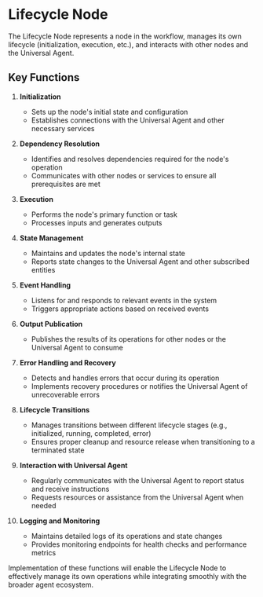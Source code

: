 # Lifecycle Node

The Lifecycle Node represents a node in the workflow, manages its own lifecycle (initialization, execution, etc.), and interacts with other nodes and the Universal Agent.

## Key Functions

1. **Initialization**
   - Sets up the node's initial state and configuration
   - Establishes connections with the Universal Agent and other necessary services

2. **Dependency Resolution**
   - Identifies and resolves dependencies required for the node's operation
   - Communicates with other nodes or services to ensure all prerequisites are met

3. **Execution**
   - Performs the node's primary function or task
   - Processes inputs and generates outputs

4. **State Management**
   - Maintains and updates the node's internal state
   - Reports state changes to the Universal Agent and other subscribed entities

5. **Event Handling**
   - Listens for and responds to relevant events in the system
   - Triggers appropriate actions based on received events

6. **Output Publication**
   - Publishes the results of its operations for other nodes or the Universal Agent to consume

7. **Error Handling and Recovery**
   - Detects and handles errors that occur during its operation
   - Implements recovery procedures or notifies the Universal Agent of unrecoverable errors

8. **Lifecycle Transitions**
   - Manages transitions between different lifecycle stages (e.g., initialized, running, completed, error)
   - Ensures proper cleanup and resource release when transitioning to a terminated state

9. **Interaction with Universal Agent**
   - Regularly communicates with the Universal Agent to report status and receive instructions
   - Requests resources or assistance from the Universal Agent when needed

10. **Logging and Monitoring**
    - Maintains detailed logs of its operations and state changes
    - Provides monitoring endpoints for health checks and performance metrics

Implementation of these functions will enable the Lifecycle Node to effectively manage its own operations while integrating smoothly with the broader agent ecosystem.
